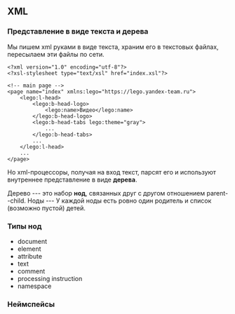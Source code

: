 ## XML

### Представление в виде текста и дерева

Мы пишем xml руками в виде текста, храним его в текстовых файлах,
пересылаем эти файлы по сети.

    <?xml version="1.0" encoding="utf-8"?>
    <?xsl-stylesheet type="text/xsl" href="index.xsl"?>

    <!-- main page -->
    <page name="index" xmlns:lego="https://lego.yandex-team.ru">
        <lego:l-head>
            <lego:b-head-logo>
                <lego:name>Видео</lego:name>
            </lego:b-head-logo>
            <lego:b-head-tabs lego:theme="gray">
                ...
            </lego:b-head-tabs>
            ...
        </lego:l-head>
        ...
    </page>

Но xml-процессоры, получая на вход текст, парсят его и используют
внутреннее представление в виде **дерева**.

Дерево --- это набор **нод**,
связанных друг с другом отношением parent--child.
Ноды --- 
У каждой ноды есть ровно один родитель и список (возможно пустой) детей.

### Типы нод

* document
* element
* attribute
* text
* comment
* processing instruction
* namespace

### Неймспейсы


